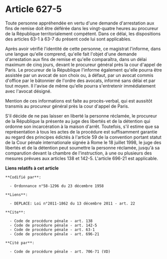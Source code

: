 # Article 627-5

Toute personne appréhendée en vertu d'une demande d'arrestation aux fins de remise doit être déférée dans les vingt-quatre
heures au procureur de la République territorialement compétent. Dans ce délai, les dispositions des articles 63-1 à 63-7 du
présent code lui sont applicables. 

Après avoir vérifié l'identité de cette personne, ce magistrat l'informe, dans une langue qu'elle comprend, qu'elle fait
l'objet d'une demande d'arrestation aux fins de remise et qu'elle comparaîtra, dans un délai maximum de cinq jours, devant le
procureur général près la cour d'appel de Paris. Le procureur de la République l'informe également qu'elle pourra être
assistée par un avocat de son choix ou, à défaut, par un avocat commis d'office par le bâtonnier de l'ordre des avocats,
informé sans délai et par tout moyen. Il l'avise de même qu'elle pourra s'entretenir immédiatement avec l'avocat désigné. 

Mention de ces informations est faite au procès-verbal, qui est aussitôt transmis au procureur général près la cour d'appel
de Paris. 

S'il décide de ne pas laisser en liberté la personne réclamée, le procureur de la République la présente au juge des libertés
et de la détention qui ordonne son incarcération à la maison d'arrêt. Toutefois, s'il estime que sa représentation à tous les
actes de la procédure est suffisamment garantie au regard des principes édictés à l'article 59 de la convention portant
statut de la Cour pénale internationale signée à Rome le 18 juillet 1998, le juge des libertés et de la détention peut
soumettre la personne réclamée, jusqu'à sa comparution devant la chambre de l'instruction, à une ou plusieurs des mesures
prévues aux articles 138 et 142-5. L'article 696-21 est applicable.

**Liens relatifs à cet article**

	**Codifié par**:

	  - Ordonnance n°58-1296 du 23 décembre 1958

	**Liens**:

	  - DEPLACE: Loi n°2011-1862 du 13 décembre 2011 - art. 22

	**Cite**:

	  - Code de procédure pénale - art. 138
	  - Code de procédure pénale - art. 142-5
	  - Code de procédure pénale - art. 63-1
	  - Code de procédure pénale - art. 696-21

	**Cité par**:

	  - Code de procédure pénale - art. 706-71 (VD)
